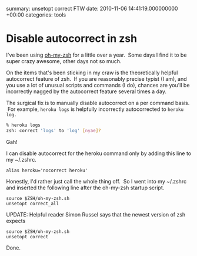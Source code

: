 summary: unsetopt correct FTW
date: 2010-11-06 14:41:19.000000000 +00:00
categories: tools

# Disable autocorrect in zsh

I've been using [oh-my-zsh](https://github.com/robbyrussell/oh-my-zsh) for a little over a year.  Some days I find it to be super crazy awesome, other days not so much.

On the items that's been sticking in my craw is the theoretically helpful autocorrect feature of zsh.  If you are reasonably precise typist (I am), and you use a lot of unusual scripts and commands (I do), chances are you'll be incorrectly nagged by the autocorrect feature several times a day.

The surgical fix is to manually disable autocorrect on a per command basis.  For example, `heroku logs` is helpfully incorrectly autocorrected to `heroku log.`

````bash
% heroku logs
zsh: correct 'logs' to 'log' [nyae]?
````

Gah!

I can disable autocorrect for the heroku command only by adding this line to my ~/.zshrc.

`alias heroku='nocorrect heroku'`

Honestly, I'd rather just call the whole thing off.  So I went into my ~/.zshrc and inserted the following line after the oh-my-zsh startup script.

````
source $ZSH/oh-my-zsh.sh
unsetopt correct_all
````

UPDATE: Helpful reader Simon Russel says that the newest version of zsh expects

````
source $ZSH/oh-my-zsh.sh
unsetopt correct
````

Done.
